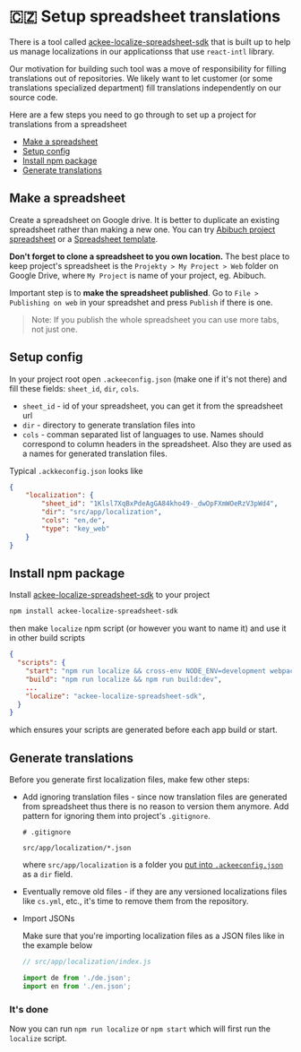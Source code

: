 # 🇨🇿 Setup spreadsheet translations

There is a tool called [ackee-localize-spreadsheet-sdk](https://www.npmjs.com/package/ackee-localize-spreadsheet-sdk) that is built up to help us manage localizations in our applicationss that use `react-intl` library.

Our motivation for building such tool was a move of responsibility for filling translations out of repositories. We likely want to let customer (or some translations specialized department) fill translations independently on our source code.

Here are a few steps you need to go through to set up a project for translations from a spreadsheet
* [Make a spreadsheet](#make-a-spreadsheet)
* [Setup config](#setup-config)
* [Install npm package](#install-npm-package)
* [Generate translations](#generate-translations)

## Make a spreadsheet

Create a spreadsheet on Google drive. It is better to duplicate an existing spreadsheet rather than making a new one. You can try [Abibuch project spreadsheet](https://docs.google.com/spreadsheets/d/1Klsl7XqBxPdeAgGA84kho49-_dwOpFXmWOeRzV3pWd4/edit#gid=0) or a [Spreadsheet template](https://docs.google.com/spreadsheets/d/1HKjvejcuHIY73WvEkipD7_dmF9dFeNLji3nS2RXcIzk/edit#gid=0).  

**Don't forget to clone a spreadsheet to you own location.** The best place to keep project's spreadsheet is the `Projekty > My Project > Web` folder on Google Drive, where `My Project` is name of your project, eg. Abibuch. 

Important step is to **make the spreadsheet published**. Go to `File > Publishing on web` in your spreadshet and press `Publish` if there is one.

> Note: If you publish the whole spreadsheet you can use more tabs, not just one.

## Setup config

In your project root open `.ackeeconfig.json` (make one if it's not there) and fill these fields: `sheet_id`, `dir`, `cols`.

* `sheet_id` - id of your spreadsheet, you can get it from the spreadsheet url
* `dir` - directory to generate translation files into
* `cols` - comman separated list of languages to use. Names should correspond to column headers in the spreadsheet. Also they are used as a names for generated translation files.

Typical `.ackkeconfig.json` looks like
```json
{
    "localization": {
        "sheet_id": "1Klsl7XqBxPdeAgGA84kho49-_dwOpFXmWOeRzV3pWd4",
        "dir": "src/app/localization",
        "cols": "en,de",
        "type": "key_web"
    }
}
```

## Install npm package

Install [ackee-localize-spreadsheet-sdk](https://www.npmjs.com/package/ackee-localize-spreadsheet-sdk) to your project

```bash
npm install ackee-localize-spreadsheet-sdk 
```

then make `localize` npm script (or however you want to name it) and use it in other build scripts

```json
{
  "scripts": {
    "start": "npm run localize && cross-env NODE_ENV=development webpack-dev-server --progress --inline --colors",
    "build": "npm run localize && npm run build:dev",
    ...
    "localize": "ackee-localize-spreadsheet-sdk",
  }
}
```

which ensures your scripts are generated before each app build or start.

## Generate translations

Before you generate first localization files, make few other steps:

* Add ignoring translation files - since now translation files are generated from spreadsheet thus there is no reason to version them anymore. Add pattern for ignoring them into project's `.gitignore`.

  ```
  # .gitignore

  src/app/localization/*.json
  ```

  where `src/app/localization` is a folder you [put into `.ackeeconfig.json`]((#setup-config)) as a `dir` field.

* Eventually remove old files - if they are any versioned localizations files like `cs.yml`, etc., it's time to remove them from the repository.

* Import JSONs

  Make sure that you're importing localization files as a JSON files like in the example below

  ```js 
  // src/app/localization/index.js

  import de from './de.json';
  import en from './en.json';
  ```

### It's done

Now you can run `npm run localize` or `npm start` which will first run the `localize` script.
